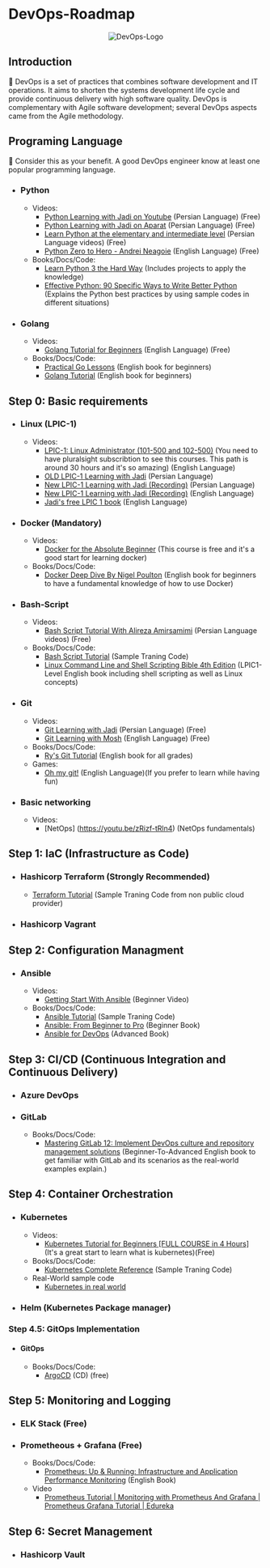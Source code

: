 # DevOps-Roadmap

<p align="center">
 <img alt="DevOps-Logo" src="image/DevOps.png">
</p>

## Introduction
📌 DevOps is a set of practices that combines software development and IT operations. It aims to shorten the systems development life cycle and provide continuous delivery with high software quality. DevOps is complementary with Agile software development; several DevOps aspects came from the Agile methodology.

## Programing Language
📌 Consider this as your benefit. A good DevOps engineer know at least one popular programming language.

- ### Python
  - Videos:
    - [Python Learning with Jadi on Youtube](https://www.youtube.com/watch?v=BR7m_2D_-Uw&list=PL-tKrPVkKKE1Y_o_h2w85dzVdoX5t7SI0) (Persian Language) (Free)
    - [Python Learning with Jadi on Aparat](https://www.aparat.com/v/Fk27n) (Persian Language) (Free)
    - [Learn Python at the elementary and intermediate level](https://toplearn.com/courses/2150/%D8%A2%D9%85%D9%88%D8%B2%D8%B4-%D8%B1%D8%A7%DB%8C%DA%AF%D8%A7%D9%86-%D9%BE%D8%A7%DB%8C%D8%AA%D9%88%D9%86-(-python-)) (Persian Language videos) (Free)
    - [Python Zero to Hero - Andrei Neagoie](https://www.youtube.com/playlist?list=PL3JcF91tUKYYIbjAAZ2Y8UNp2IhqEAFSW) (English Language) (Free)
  - Books/Docs/Code:
    - [Learn Python 3 the Hard Way](https://www.amazon.com/Learn-Python-Hard-Way-Introduction/dp/0134692888/ref=sr_1_1) (Includes projects to apply the knowledge)
    - [Effective Python: 90 Specific Ways to Write Better Python](https://www.amazon.com/Effective-Python-Specific-Software-Development/dp/0134853989/ref=sr_1_1) (Explains the Python best practices by using sample codes in different situations)
- ### Golang
  - Videos:
    - [Golang Tutorial for Beginners](https://m.youtube.com/watch?v=YS4e4q9oBaU) (English Language) (Free)
  - Books/Docs/Code:
    - [Practical Go Lessons](https://www.practical-go-lessons.com/) (English book for beginners)
    - [Golang Tutorial](https://gobyexample.com/) (English book for beginners)
## Step 0: Basic requirements
- ### Linux (LPIC-1)
  - Videos:
    - [LPIC-1: Linux Administrator (101-500 and 102-500)](https://app.pluralsight.com/paths/certificate/lpic-one) (You need to have pluralsight subscribtion to see this courses. This path is around 30 hours and it's so amazing) (English Language)
    - [OLD LPIC-1 Learning with Jadi](https://www.aparat.com/v/vw7Gl?playlist=207575) (Persian Language)
    - [New LPIC-1 Learning with Jadi (Recording)](https://www.youtube.com/watch?v=cqfrsmg4BKo&list=PL-tKrPVkKKE0kM18Sg5fqaZW1V2nidAeU&index=1) (Persian Language)
    - [New LPIC-1 Learning with Jadi (Recording)](https://www.youtube.com/watch?v=AKkNUvEHXhk&list=PLFOYXCPEqdNUU55Xvgst8wGTWnz_sd-cj) (English Language)
    - [Jadi's free LPIC 1 book](https://linux1st.com/) (English Language)
    
- ### Docker (Mandatory)
  - Videos:
    - [Docker for the Absolute Beginner](https://kodekloud.com/courses/docker-for-the-absolute-beginner/) (This course is free and it's a good start for learning docker)
  - Books/Docs/Code:
    - [Docker Deep Dive By  Nigel Poulton](https://www.amazon.com/Docker-Deep-Dive-Nigel-Poulton/dp/1521822808/ref=tmm_pap_swatch_0) (English book for beginners to have a fundamental knowledge of how to use Docker)

- ### Bash-Script
  - Videos:
    - [Bash Script Tutorial With Alireza Amirsamimi](https://amirsamimi.ir/bash_tutorials/) (Persian Language videos) (Free)
  - Books/Docs/Code:
    - [Bash Script Tutorial](https://github.com/ahmadalibagheri/bash-script-tutorial) (Sample Traning Code)
    - [Linux Command Line and Shell Scripting Bible 4th Edition](https://www.amazon.com/Linux-Command-Shell-Scripting-Bible/dp/1119700914/ref=pd_bxgy_img_sccl_2/145-7066057-4592848) (LPIC1-Level English book including shell scripting as well as Linux concepts)  
- ### Git
  - Videos:
    - [Git Learning with Jadi](https://faradars.org/courses/fvgit9609-git-github-gitlab) (Persian Language) (Free)
    - [Git Learning with Mosh](https://codewithmosh.com/p/the-ultimate-git-course) (English Language) (Free)
  - Books/Docs/Code:
    - [Ry's Git Tutorial](https://www.amazon.com/Rys-Git-Tutorial-Ryan-Hodson-ebook/dp/B00QFIA5OC/ref=sr_1_15) (English book for all grades)
  - Games:
    - [Oh my git!](https://ohmygit.org/) (English Language)(If you prefer to learn while having fun)
- ### Basic networking
    - Videos:
       - [NetOps] (https://youtu.be/zRizf-tRln4) (NetOps fundamentals)   
## Step 1: IaC (Infrastructure as Code)
- ### Hashicorp Terraform (Strongly Recommended)
    - [Terraform Tutorial](https://github.com/ahmadalibagheri/terraform-tutorial) (Sample Traning Code from non public cloud provider)
- ### Hashicorp Vagrant
## Step 2: Configuration Managment
- ### Ansible
  - Videos:
    - [Getting Start With Ansible](https://www.youtube.com/watch?v=3RiVKs8GHYQ&list=PLT98CRl2KxKEUHie1m24-wkyHpEsa4Y70) (Beginner Video)
  - Books/Docs/Code:
    - [Ansible Tutorial](https://github.com/ahmadalibagheri/Ansible-tutorial) (Sample Traning Code)
    - [Ansible: From Beginner to Pro](https://www.amazon.com/Ansible-Beginner-Pro-Michael-Heap/dp/1484216601/ref=sr_1_19) (Beginner Book)
    - [Ansible for DevOps](https://www.amazon.com/Ansible-DevOps-Server-configuration-management/dp/0986393428/ref=sr_1_4) (Advanced Book)
## Step 3: CI/CD (Continuous Integration and Continuous Delivery)
- ### Azure DevOps
- ### GitLab 
  - Books/Docs/Code:
    - [Mastering GitLab 12: Implement DevOps culture and repository management solutions](https://www.amazon.com/Mastering-GitLab-Implement-repository-management-ebook/dp/B07W6F6SGG/ref=sr_1_3) (Beginner-To-Advanced English book to get familiar with GitLab and its scenarios as the real-world examples explain.)



## Step 4: Container Orchestration
- ### Kubernetes
  - Videos:
    - [Kubernetes Tutorial for Beginners [FULL COURSE in 4 Hours]](https://www.youtube.com/watch?v=X48VuDVv0do) (It's a great start to learn what is kubernetes)(Free)
  - Books/Docs/Code:
    - [Kubernetes Complete Reference](https://github.com/ahmadalibagheri/kubernetes-complete-reference) (Sample Traning Code)
  - Real-World sample code
    - [Kubernetes in real world](https://github.com/Mozart4242/kubernetes-real-world)

- ### Helm (Kubernetes Package manager)

### Step 4.5: GitOps Implementation
- #### GitOps
  - Books/Docs/Code:
    - [ArgoCD](https://argo-cd.readthedocs.io/en/stable/) (CD) (free)

## Step 5: Monitoring and Logging
- ### ELK Stack (Free)
- ### Prometheous + Grafana (Free)
  - Books/Docs/Code:
    - [Prometheus: Up & Running: Infrastructure and Application Performance Monitoring](https://www.amazon.com/Prometheus-Infrastructure-Application-Performance-Monitoring/dp/1492034142/ref=sr_1_1) (English Book)
  - Video
    - [Prometheus Tutorial | Monitoring with Prometheus And Grafana | Prometheus Grafana Tutorial | Edureka](https://www.youtube.com/watch?v=7gW5pSM6dlU)
## Step 6: Secret Management
 - ### Hashicorp Vault




